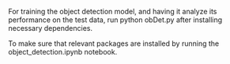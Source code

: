 For training the object detection model, and having it analyze its performance on the test data, run python obDet.py after installing necessary dependencies.

To make sure that relevant packages are installed by running the object_detection.ipynb notebook.